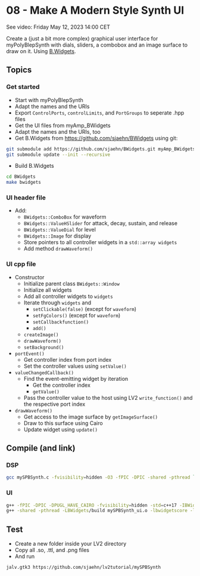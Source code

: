 # 08 - Make A Modern Style Synth UI

See video: Friday May 12, 2023 14:00 CET

Create a (just a bit more complex) graphical user interface for
myPolyBlepSynth with dials, sliders, a combobox and an image surface to draw
on it. Using [B.Widgets](https://github.com/sjaehn/BWidgets).

## Topics

### Get started

* Start with myPolyBlepSynth
* Adapt the names and the URIs
* Export `ControlPorts`, `controlLimits`, and `PortGroups` to seperate .hpp
files
* Get the UI files from myAmp_BWidgets
* Adapt the names and the URIs, too
* Get B.Widgets from <https://github.com/sjaehn/BWidgets> using git:

```sh
git submodule add https://github.com/sjaehn/BWidgets.git myAmp_BWidgets/BWidgets
git submodule update --init --recursive
```

* Build B.Widgets

```sh
cd BWidgets
make bwidgets
```

### UI header file

* Add:
    * `BWidgets::ComboBox` for  waveform
    * `BWidgets::ValueHSlider` for attack, decay, sustain, and release
    * `BWidgets::ValueDial` for level
    * `BWidgets::Image` for display
    * Store pointers to all controller widgets in a `std::array widgets`
    * Add method `drawWaveform()`

### UI cpp file

* Constructor
    * Initialize parent class `BWidgets::Window`
    * Initialize all widgets
    * Add all controller widgets to `widgets`
    * Iterate through `widgets` and
        * `setClickable(false)` (except for `waveform`)
        * `setFgColors()` (except for `waveform`)
        * `setCallbackfunction()`
        * `add()`
    * `createImage()`
    * `drawWaveform()`
    * `setBackground()`
* `portEvent()`
    * Get controller index from port index
    * Set the controller values using `setValue()`
* `valueChangedCallback()`
    * Find the event-emitting widget by iteration
        * Get the controller index
        * `getValue()`
    * Pass the controller value to the host using LV2 `write_function()` and
    the respective port index
* `drawWaveform()`
    * Get access to the image surface by `getImageSurface()`
    * Draw to this surface using Cairo
    * Update widget using `update()`

## Compile (and link)

### DSP

```sh
gcc mySPBSynth.c -fvisibility=hidden -O3 -fPIC -DPIC -shared -pthread `pkg-config --cflags lv2` -Wl,-Bstatic `pkg-config --libs --static lv2` -Wl,-Bdynamic -lm -o mySPBSynth.so
```

### UI

```sh
g++ -fPIC -DPIC -DPUGL_HAVE_CAIRO -fvisibility=hidden -std=c++17 -IBWidgets/include mySPBSynth_ui.cpp `pkg-config --cflags lv2 cairo x11` -c
g++ -shared -pthread -LBWidgets/build mySPBSynth_ui.o -lbwidgetscore -lcairoplus -lpugl `pkg-config --libs lv2 cairo x11` -o mySPBSynth_ui.so
```

## Test

* Create a new folder inside your LV2 directory
* Copy all .so, .ttl, and .png files
* And run

```sh
jalv.gtk3 https://github.com/sjaehn/lv2tutorial/mySPBSynth
```
